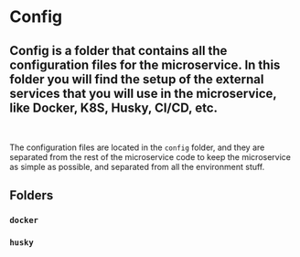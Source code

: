 # Config

## Config is a folder that contains all the configuration files for the microservice. In this folder you will find the setup of the external services that you will use in the microservice, like Docker, K8S, Husky, CI/CD, etc.

&nbsp;

The configuration files are located in the `config` folder, and they are separated from the rest of the microservice code to keep the microservice as simple as possible, and separated from all the environment stuff.

## Folders

### `docker`
### `husky`
